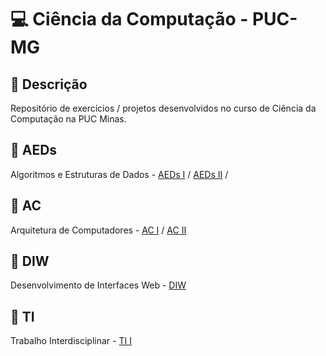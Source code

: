 # 💻 Ciência da Computação - PUC-MG 

## 📝 Descrição

Repositório de exercícios / projetos desenvolvidos no curso de Ciência da Computação na PUC Minas.

## 📁 AEDs
Algoritmos e Estruturas de Dados - [AEDs I](AEDs/AEDs_I) / [AEDs II](AEDs/AEDs_II) /

## 📁 AC
Arquitetura de Computadores - [AC I](AC/AC_I) / [AC II](AC/AC_II)

## 📁 DIW

Desenvolvimento de Interfaces Web - [DIW](DIW)

## 📁 TI

Trabalho Interdisciplinar - [TI I](TIs/ti-1-pmg-cc-m-20231-tiaw-g03-planejamento-financeiro-2-master/) 
